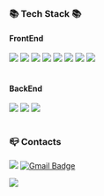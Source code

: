 

<!--
**minseung-gang/minseung-gang** is a ✨ _special_ ✨ repository because its `README.md` (this file) appears on your GitHub profile.

Here are some ideas to get you started:

- 🔭 I’m currently working on ...
- 🌱 I’m currently learning ...
- 👯 I’m looking to collaborate on ...
- 🤔 I’m looking for help with ...
- 💬 Ask me about ...
- 📫 How to reach me: ...
- 😄 Pronouns: ...
- ⚡ Fun fact: ...<img src="https://img.shields.io/badge/텍스트-컬러코드?style=원하는스타일&logo=아이콘이름&logoColor=white"/>
-->


<div>
 
 
 ### 📚 Tech Stack 📚 

 #### FrontEnd
 <div>
 <img src="https://img.shields.io/badge/javascript-F7DF1E?style=for-the-badge&logo=javascript&logoColor=black">
 <img src="https://img.shields.io/badge/typescript-3178C6?style=for-the-badge&logo=typescript&logoColor=white">
 <img src="https://img.shields.io/badge/react-61DAFB?style=for-the-badge&logo=react&logoColor=black">
 <img src="https://img.shields.io/badge/Redux-764ABC?style=for-the-badge&logo=Redux&logoColor=white">
 <img src="https://img.shields.io/badge/reduxsaga-999999?style=for-the-badge&logo=reduxsaga&logoColor=white">
 <img src="https://img.shields.io/badge/Axios-5A29E4?style=for-the-badge&logo=Axios&logoColor=white">
 <img src="https://img.shields.io/badge/styledComponents-DB7093?style=for-the-badge&logo=styledComponents&logoColor=white">
 <img src="https://img.shields.io/badge/Sass-CC6699?style=for-the-badge&logo=Sass&logoColor=white">
 </div>
<br/>

#### BackEnd
<div>
  <img src="https://img.shields.io/badge/nodedotjs-5FA04E?style=for-the-badge&logo=nodedotjs&logoColor=black">
  <img src="https://img.shields.io/badge/express-000000?style=for-the-badge&logo=express&logoColor=white">
  <img src="https://img.shields.io/badge/mysql-4479A1?style=for-the-badge&logo=mysql&logoColor=black">
</div>
<br/>
  
 ### 📪 Contacts
  <a href="버튼을 눌렀을 때 이동할 링크" target="_blank"><img src="https://img.shields.io/badge/Blog-000000?style=flat-square&logo=Tistory&logoColor=#ffffff"/></a>
 [![Gmail Badge](https://img.shields.io/badge/Gmail-d14836?style=flat-square&logo=Gmail&logoColor=white&link=mailto:qnfryfkrh1@gmail.com)](mailto:qnfryfkrh1@gmail.com)
 
 <div>
  <img src="https://github-readme-stats.vercel.app/api?username=minseung-gang&show_icons=true&theme=tokyonight"/>
</div>
